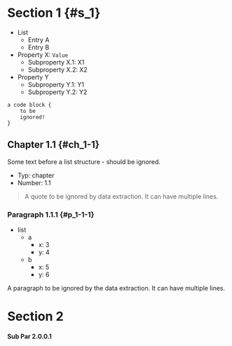 # Section 1 {#s_1}

* List
    + Entry A
    + Entry B
* Property X: `Value`
    + Subproperty X.1: X1
    + Subproperty X.2: X2
* Property Y
    + Subproperty Y.1: Y1
    + Subproperty Y.2: Y2

```
a code block {
    to be
    ignored!
}
```

## Chapter 1.1 {#ch_1-1}

Some text before a list structure - should be ignored.

* Typ: chapter
* Number: 1.1

> A quote to be ignored by data extraction.
> It can have multiple lines.

### Paragraph 1.1.1 {#p_1-1-1}

* list
    + a
        - x: 3
        - y: 4
    + b
        - x: 5
        - y: 6

A paragraph to be ignored by the data extraction.
It can have multiple lines.

# Section 2

#### Sub Par 2.0.0.1

<!--
HTML comments should be ignored.

* 1
* 2
* 3
-->
